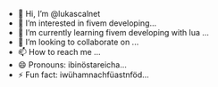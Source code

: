 - 👋 Hi, I’m @lukascalnet
- 👀 I’m interested in fivem developing...
- 🌱 I’m currently learning fivem developing with lua ...
- 💞️ I’m looking to collaborate on ...
- 📫 How to reach me ...
- 😄 Pronouns: ibinöstareicha...
- ⚡ Fun fact: iwühamnachfüastnföd...

<!---
lukascalnet/lukascalnet is a ✨ special ✨ repository because its `README.md` (this file) appears on your GitHub profile.
You can click the Preview link to take a look at your changes.
--->

